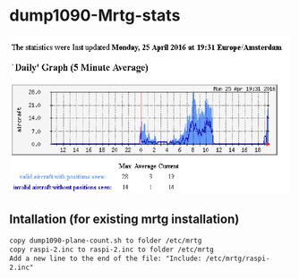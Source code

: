 # dump1090-Mrtg-stats

![alt tag](https://github.com/rvdhoek/dump1090-Mrtg-stats/blob/master/printscreen.png)

Intallation (for existing mrtg installation)
-----------
```
copy dump1090-plane-count.sh to folder /etc/mrtg
copy raspi-2.inc to raspi-2.inc to folder /etc/mrtg
Add a new line to the end of the file: "Include: /etc/mrtg/raspi-2.inc"  

